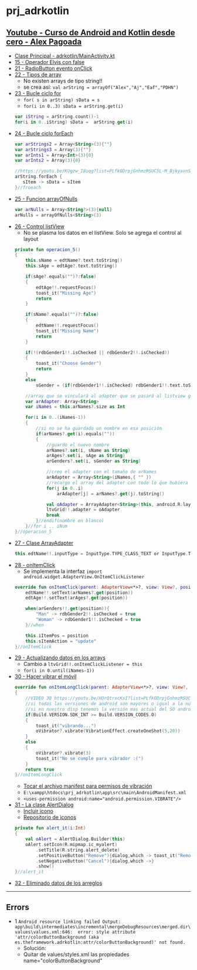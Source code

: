 # prj_adrkotlin

## [Youtube - Curso de Android and Kotlin desde cero - Alex Pagoada](https://www.youtube.com/playlist?list=PLfkODrpjGnhmzRSUC5L-M_BjkyavnSKXS)

- [Clase Principal - adrkotlin/MainActivity.kt](https://github.com/eacevedof/prj_adrkotlin/blob/master/app/src/main/java/es/theframework/adrkotlin/MainActivity.kt)
- [15 - Operador Elvis con false](https://youtu.be/Qaa9F4Uv4E4?list=PLfkODrpjGnhmzRSUC5L-M_BjkyavnSKXS&t=794)
- [21 - RadioButton evento onClick](https://youtu.be/wBPdVE2-aAE?list=PLfkODrpjGnhmzRSUC5L-M_BjkyavnSKXS)
- [22 - Tipos de array](https://www.youtube.com/watch?v=PE22BxijE7M&list=PLfkODrpjGnhmzRSUC5L-M_BjkyavnSKXS&index=22)
    - No existen arrays de tipo string!!
    - se crea así: `val arString = arrayOf("Alex","Aj","Eaf","PDHN")`
- [23 - Bucle ciclo for](https://www.youtube.com/watch?v=I5SBrAXsMxw&index=23&list=PLfkODrpjGnhmzRSUC5L-M_BjkyavnSKXS)
    - `for( s in arString) sData = s`
    - `for(i in 0..3) sData = arString.get(i)`
    ```kotlin
    var iString = arString.count()-1
    for(i in 0..iString) sData =  arString.get(i)
    ```
- [24 - Bucle ciclo forEach](https://www.youtube.com/watch?v=KUgzw_I8uqg&list=PLfkODrpjGnhmzRSUC5L-M_BjkyavnSKXS&index=24)
    ```kotlin
    var arStrings2 = Array<String>(3){""}
    var arStrings3 = Array(3){""}
    var arInts1 = Array<Int>(3){0}
    var arInts2 = Array(3){0}    
  
    //https://youtu.be/KUgzw_I8uqg?list=PLfkODrpjGnhmzRSUC5L-M_BjkyavnSKXS&t=866
    arString.forEach {
       sItem -> sData = sItem
    }//froeach
    ```
 - [25 - Funcion arrayOfNulls](https://youtu.be/XNkohi44ghA?list=PLfkODrpjGnhmzRSUC5L-M_BjkyavnSKXS)
    ```kotlin
    var arNulls = Array<String?>(3){null}
    arNulls = arrayOfNulls<String>(3)
    ```
 - [26 - Control listView](https://www.youtube.com/watch?v=7Hl24amE8lo&list=PLfkODrpjGnhmzRSUC5L-M_BjkyavnSKXS&index=26)
    - No se plasma los datos en el listView. Solo se agrega el control al layout
    ```kotlin
    private fun operacion_5()
    {
        this.sName = edtName?.text.toString()
        this.sAge = edtAge?.text.toString()

        if(sAge?.equals("")?:false)
        {
            edtAge!!.requestFocus()
            toast_it("Missing Age")
            return
        }

        if(sName?.equals("")?:false)
        {
            edtName!!.requestFocus()
            toast_it("Missing Name")
            return
        }

        if(!(rdbGender1!!.isChecked || rdbGender2!!.isChecked))
        {
            toast_it("Choose Gender")
            return
        }
        else
            sGender = (if(rdbGender1!!.isChecked) rdbGender1!!.text.toString() else rdbGender2!!.text.toString())

        //array que se vinculará al adapter que se pasará al listview grid
        var arAdapter: Array<String>
        var iNames = this.arNames?.size as Int

        for(i in 0..(iNames-1))
        {
            //si no se ha guardado un nombre en esa posición
            if(arNames?.get(i).equals(""))
            {
                //guardo el nuevo nombre
                arNames?.set(i, sName as String)
                arAges?.set(i, sAge as String)
                arGenders?.set(i, sGender as String)

                //creo el adapter con el tamaño de arNames
                arAdapter = Array<String>(iNames,{ "" })
                //recargo el array del adapter con todo lo que hubiera en names
                for(j in 0..i)
                    arAdapter[j] = arNames?.get(j).toString()

                val oAdapter = ArrayAdapter<String>(this, android.R.layout.simple_list_item_1, arAdapter)
                ltvGrid!!.adapter = oAdapter
                break
            }//endif(nombre en blanco)
        }//for i .. iNum
    }//operacion_5
    ```
- [27 - Clase ArrayAdapter](https://youtu.be/X96hmJZnTX8?list=PLfkODrpjGnhmzRSUC5L-M_BjkyavnSKXS)
    ```kotlin
    this.edtName!!.inputType = InputType.TYPE_CLASS_TEXT or InputType.TYPE_TEXT_FLAG_CAP_CHARACTERS
    ```
- [28 - onItemClick](https://www.youtube.com/watch?v=DpAhe20WlhI&list=PLfkODrpjGnhmzRSUC5L-M_BjkyavnSKXS&index=28)
    - Se implementa la interfaz `import android.widget.AdapterView.OnItemClickListener`
    ```kotlin
    override fun onItemClick(parent: AdapterView<*>?, view: View?, position: Int, id: Long) {
        edtName!!.setText(arNames?.get(position))
        edtAge!!.setText(arAges?.get(position))

        when(arGenders!!.get(position)){
            "Man" -> rdbGender2!!.isChecked = true
            "Woman" -> rdbGender1!!.isChecked = true
        }//when

        this.iItemPos = position
        this.sItemAction = "update"
    }//onItemClick
    ```
 - [29 - Actualizando datos en los arrays](https://youtu.be/PznBOoUKfrA?list=PLfkODrpjGnhmzRSUC5L-M_BjkyavnSKXS&t=89)
    - Cambio a `ltvGrid!!.onItemClickListener = this`
    - `for(i in 0.until(iNames-1))`
 - [30 - Hacer vibrar el móvil](https://youtu.be/HOrQtrxcKsI?list=PLfkODrpjGnhmzRSUC5L-M_BjkyavnSKXS)
    ```kotlin
    override fun onItemLongClick(parent: AdapterView<*>?, view: View?, position: Int, id: Long): Boolean
    {
        //VIDEO 30 https://youtu.be/HOrQtrxcKsI?list=PLfkODrpjGnhmzRSUC5L-M_BjkyavnSKXS&t=421
        //si todas las versiones de android son mayores o igual a la nueva version de android
        //si en nuestro disp tenemos la versión mas actual del SO android podremos ejecutar
        if(Build.VERSION.SDK_INT >= Build.VERSION_CODES.O)
        {
            toast_it("vibrando...")
            oVibrator?.vibrate(VibrationEffect.createOneShot(5,20))
        }
        else
        {
            oVibrator?.vibrate(3)
            toast_it("No se cumple para vibrador :(")
        }
        return true
    }//onItemLongClick
    ```
    - [Tocar el archivo manifest para permisos de vibración](https://youtu.be/HOrQtrxcKsI?list=PLfkODrpjGnhmzRSUC5L-M_BjkyavnSKXS&t=591)
    - `E:\xampp\htdocs\prj_adrkotlin\app\src\main\AndroidManifest.xml`
    - `<uses-permission android:name="android.permission.VIBRATE"/>`
 - [31 - La clase AlertDialog](https://youtu.be/2yfjrJFWb7E?list=PLfkODrpjGnhmzRSUC5L-M_BjkyavnSKXS)
    - [Incluir icono](https://youtu.be/2yfjrJFWb7E?list=PLfkODrpjGnhmzRSUC5L-M_BjkyavnSKXS&t=210)
    - [Repositorio de iconos](https://material.io/tools/icons/?icon=announcement&style=round)
    ```kotlin
    private fun alert_it(i:Int)
    {
        val oAlert = AlertDialog.Builder(this)
        oAlert.setIcon(R.mipmap.ic_myalert)
            .setTitle(R.string.alert_delete)
            .setPositiveButton("Remove"){dialog,which -> toast_it("Removing...")}
            .setNegativeButton("Cancel"){dialog,which ->}
            .show()
    }//alert_it
    ```
- [32 - Eliminado datos de los arreglos](https://www.youtube.com/watch?v=WMPeOek8GxE&index=32&list=PLfkODrpjGnhmzRSUC5L-M_BjkyavnSKXS)
    
<hr/>

## Errors
- 1 `Android resource linking failed Output: app\build\intermediates\incremental\mergeDebugResources\merged.dir\values\values.xml:646: 
     error: style attribute 'attr/colorButtonBackground (aka es.theframework.adrkotlin:attr/colorButtonBackground)' not found.`
    - Solución:
    - Quitar de values/styles.xml las propiedades name="colorButtonBackground" 